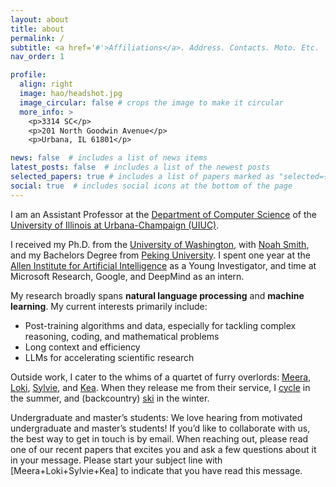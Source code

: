 ```yaml
---
layout: about
title: about
permalink: /
subtitle: <a href='#'>Affiliations</a>. Address. Contacts. Moto. Etc.
nav_order: 1

profile:
  align: right
  image: hao/headshot.jpg
  image_circular: false # crops the image to make it circular
  more_info: >
    <p>3314 SC</p>
    <p>201 North Goodwin Avenue</p>
    <p>Urbana, IL 61801</p>

news: false  # includes a list of news items
latest_posts: false  # includes a list of the newest posts
selected_papers: true # includes a list of papers marked as "selected={true}"
social: true  # includes social icons at the bottom of the page
---
```



I am an Assistant Professor at the [Department of Computer Science](https://cs.illinois.edu/) of the [University of Illinois at Urbana-Champaign (UIUC)](https://illinois.edu/).

I received my Ph.D. from the [University of Washington](https://www.washington.edu/), with [Noah Smith](https://nasmith.github.io/), and my Bachelors Degree from [Peking University](https://english.pku.edu.cn/). I spent one year at the [Allen Institute for Artificial Intelligence](https://allenai.org/) as a Young Investigator, and time at Microsoft Research, Google, and DeepMind as an intern.

My research broadly spans **natural language processing** and **machine learning**. My current interests primarily include:
- Post-training algorithms and data, especially for tackling complex reasoning, coding, and mathematical problems
- Long context and efficiency
- LLMs for accelerating scientific research


Outside work, I cater to the whims of a quartet of furry overlords: [Meera](../assets/img/pets/meera.jpg), [Loki](../assets/img/pets/loki.jpg), [Sylvie](../assets/img/pets/sylvie.jpg), and [Kea](../assets/img/pets/kea.JPG).
When they release me from their service, I [cycle](../assets/img/fun/stp.jpeg) in the summer, and (backcountry) [ski](../assets/img/fun/alta.jpeg) in the winter.


Undergraduate and master’s students: We love hearing from motivated undergraduate and master’s students! If you’d like to collaborate with us, the best way to get in touch is by email. When reaching out, please read one of our recent papers that excites you and ask a few questions about it in your message. Please start your subject line with [Meera+Loki+Sylvie+Kea] to indicate that you have read this message.